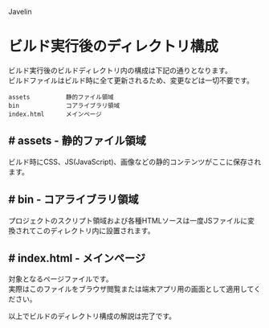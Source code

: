 Javelin

# ビルド実行後のディレクトリ構成

ビルド実行後のビルドディレクトリ内の構成は下記の通りとなります。  
ビルドファイルはビルド時に全て更新されるため、変更などは一切不要です。

```text
assets          静的ファイル領域
bin             コアライブラリ領域
index.html      メインページ
```

## # assets - 静的ファイル領域

ビルド時にCSS、JS(JavaScript)、画像などの静的コンテンツがここに保存されます。  

## # bin - コアライブラリ領域

プロジェクトのスクリプト領域および各種HTMLソースは一度JSファイルに変換されてこのディレクトリ内に設置されます。

## # index.html - メインページ

対象となるページファイルです。  
実際はこのファイルをブラウザ閲覧または端末アプリ用の画面として適用してください。


以上でビルドのディレクトリ構成の解説は完了です。  
